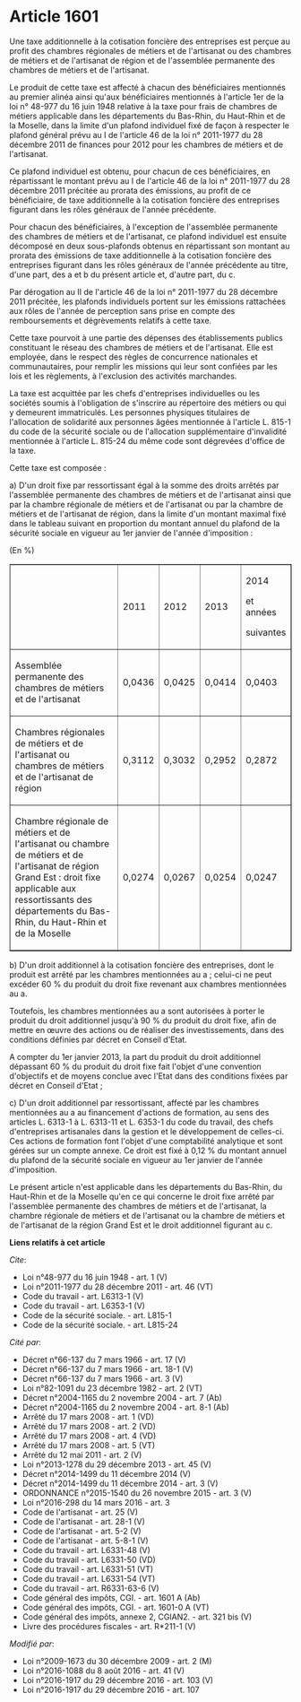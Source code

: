 # Article 1601

Une taxe additionnelle à la cotisation foncière des entreprises est perçue au profit des chambres régionales de métiers et de
l'artisanat ou des chambres de métiers et de l'artisanat de région et de l'assemblée permanente des chambres de métiers et de
l'artisanat. 

Le produit de cette taxe est affecté à chacun des bénéficiaires mentionnés au premier alinéa ainsi qu'aux bénéficiaires
mentionnés à l'article 1er de la loi n° 48-977 du 16 juin 1948 relative à la taxe pour frais de chambres de métiers
applicable dans les départements du Bas-Rhin, du Haut-Rhin et de la Moselle, dans la limite d'un plafond individuel fixé de
façon à respecter le plafond général prévu au I de l'article 46 de la loi n° 2011-1977 du 28 décembre 2011 de finances pour
2012 pour les chambres de métiers et de l'artisanat. 

Ce plafond individuel est obtenu, pour chacun de ces bénéficiaires, en répartissant le montant prévu au I de l'article 46 de
la loi n° 2011-1977 du 28 décembre 2011 précitée au prorata des émissions, au profit de ce bénéficiaire, de taxe
additionnelle à la cotisation foncière des entreprises figurant dans les rôles généraux de l'année précédente. 

Pour chacun des bénéficiaires, à l'exception de l'assemblée permanente des chambres de métiers et de l'artisanat, ce plafond
individuel est ensuite décomposé en deux sous-plafonds obtenus en répartissant son montant au prorata des émissions de taxe
additionnelle à la cotisation foncière des entreprises figurant dans les rôles généraux de l'année précédente au titre, d'une
part, des a et b du présent article et, d'autre part, du c. 

Par dérogation au II de l'article 46 de la loi n° 2011-1977 du 28 décembre 2011 précitée, les plafonds individuels portent
sur les émissions rattachées aux rôles de l'année de perception sans prise en compte des remboursements et dégrèvements
relatifs à cette taxe. 

Cette taxe pourvoit à une partie des dépenses des établissements publics constituant le réseau des chambres de métiers et de
l'artisanat. Elle est employée, dans le respect des règles de concurrence nationales et communautaires, pour remplir les
missions qui leur sont confiées par les lois et les règlements, à l'exclusion des activités marchandes. 

La taxe est acquittée par les chefs d'entreprises individuelles ou les sociétés soumis à l'obligation de s'inscrire au
répertoire des métiers ou qui y demeurent immatriculés. Les personnes physiques titulaires de l'allocation de solidarité aux
personnes âgées mentionnée à l'article L. 815-1 du code de la sécurité sociale ou de l'allocation supplémentaire d'invalidité
mentionnée à l'article L. 815-24 du même code sont dégrevées d'office de la taxe. 

Cette taxe est composée : 

a) D'un droit fixe par ressortissant égal à la somme des droits arrêtés par l'assemblée permanente des chambres de métiers et
de l'artisanat ainsi que par la chambre régionale de métiers et de l'artisanat ou par la chambre de métiers et de l'artisanat
de région, dans la limite d'un montant maximal fixé dans le tableau suivant en proportion du montant annuel du plafond de la
sécurité sociale en vigueur au 1er janvier de l'année d'imposition : 

(En %) 

<table border="1" cellpadding="0" align="center">
  <tbody>
    <tr>
      <td>
      </td><td>

2011 

</td>
      <td>

2012 

</td>
      <td>

2013 

</td>
      <td>

2014 

et années 

suivantes 

</td>
    </tr>
    <tr>
      <td>

Assemblée permanente des chambres de métiers et de l'artisanat 

</td>
      <td>

0,0436 

</td>
      <td>

0,0425 

</td>
      <td>

0,0414 

</td>
      <td>

0,0403 

</td>
    </tr>
    <tr>
      <td>

Chambres régionales de métiers et de l'artisanat ou chambres de métiers et de l'artisanat de région 

</td>
      <td>

0,3112 

</td>
      <td>

0,3032 

</td>
      <td>

0,2952 

</td>
      <td>

0,2872 

</td>
    </tr>
    <tr>
      <td>

Chambre régionale de métiers et de l'artisanat ou chambre de métiers et de l'artisanat de région Grand Est : droit fixe
applicable aux ressortissants des départements du Bas-Rhin, du Haut-Rhin et de la Moselle 

</td>
      <td>

0,0274 

</td>
      <td>

0,0267 

</td>
      <td>

0,0254 

</td>
      <td>

0,0247 

</td>
    </tr>
  </tbody>
</table>

b) D'un droit additionnel à la cotisation foncière des entreprises, dont le produit est arrêté par les chambres mentionnées
au a ; celui-ci ne peut excéder 60 % du produit du droit fixe revenant aux chambres mentionnées au a. 

Toutefois, les chambres mentionnées au a sont autorisées à porter le produit du droit additionnel jusqu'à 90 % du produit du
droit fixe, afin de mettre en œuvre des actions ou de réaliser des investissements, dans des conditions définies par décret
en Conseil d'Etat. 

A compter du 1er janvier 2013, la part du produit du droit additionnel dépassant 60 % du produit du droit fixe fait l'objet
d'une convention d'objectifs et de moyens conclue avec l'Etat dans des conditions fixées par décret en Conseil d'Etat ; 

c) D'un droit additionnel par ressortissant, affecté par les chambres mentionnées au a au financement d'actions de formation,
au sens des articles L. 6313-1 à L. 6313-11 et L. 6353-1 du code du travail, des chefs d'entreprises artisanales dans la
gestion et le développement de celles-ci. Ces actions de formation font l'objet d'une comptabilité analytique et sont gérées
sur un compte annexe. Ce droit est fixé à 0,12 % du montant annuel du plafond de la sécurité sociale en vigueur au 1er
janvier de l'année d'imposition. 

Le présent article n'est applicable dans les départements du Bas-Rhin, du Haut-Rhin et de la Moselle qu'en ce qui concerne le
droit fixe arrêté par l'assemblée permanente des chambres de métiers et de l'artisanat, la chambre régionale de métiers et de
l'artisanat ou la chambre de métiers et de l'artisanat de la région Grand Est et le droit additionnel figurant au c.

**Liens relatifs à cet article**

_Cite_:

  - Loi n°48-977 du 16 juin 1948 - art. 1 (V)
  - Loi n°2011-1977 du 28 décembre 2011 - art. 46 (VT)
  - Code du travail - art. L6313-1 (V)
  - Code du travail - art. L6353-1 (V)
  - Code de la sécurité sociale. - art. L815-1
  - Code de la sécurité sociale. - art. L815-24

_Cité par_:

  - Décret n°66-137 du 7 mars 1966 - art. 17 (V)
  - Décret n°66-137 du 7 mars 1966 - art. 18-1 (V)
  - Décret n°66-137 du 7 mars 1966 - art. 3 (V)
  - Loi n°82-1091 du 23 décembre 1982 - art. 2 (VT)
  - Décret n°2004-1165 du 2 novembre 2004 - art. 7 (Ab)
  - Décret n°2004-1165 du 2 novembre 2004 - art. 8-1 (Ab)
  - Arrêté du 17 mars 2008 - art. 1 (VD)
  - Arrêté du 17 mars 2008 - art. 2 (VD)
  - Arrêté du 17 mars 2008 - art. 4 (VD)
  - Arrêté du 17 mars 2008 - art. 5 (VT)
  - Arrêté du 12 mai 2011 - art. 2 (V)
  - Loi n°2013-1278 du 29 décembre 2013 - art. 45 (V)
  - Décret n°2014-1499 du 11 décembre 2014 (V)
  - Décret n°2014-1499 du 11 décembre 2014 - art. 3 (V)
  - ORDONNANCE n°2015-1540 du 26 novembre 2015 - art. 3 (V)
  - Loi n°2016-298 du 14 mars 2016 - art. 3
  - Code de l'artisanat - art. 25 (V)
  - Code de l'artisanat - art. 28-1 (V)
  - Code de l'artisanat - art. 5-2 (V)
  - Code de l'artisanat - art. 5-8-1 (V)
  - Code du travail - art. L6331-48 (V)
  - Code du travail - art. L6331-50 (VD)
  - Code du travail - art. L6331-51 (VT)
  - Code du travail - art. L6331-54 (VT)
  - Code du travail - art. R6331-63-6 (V)
  - Code général des impôts, CGI. - art. 1601 A (Ab)
  - Code général des impôts, CGI. - art. 1601-0 A (VT)
  - Code général des impôts, annexe 2, CGIAN2. - art. 321 bis (V)
  - Livre des procédures fiscales - art. R*211-1 (V)

_Modifié par_:

  - Loi n°2009-1673 du 30 décembre 2009 - art. 2 (M)
  - Loi n°2016-1088 du 8 août 2016 - art. 41 (V)
  - Loi n°2016-1917 du 29 décembre 2016 - art. 103 (V)
  - Loi n°2016-1917 du 29 décembre 2016 - art. 107
